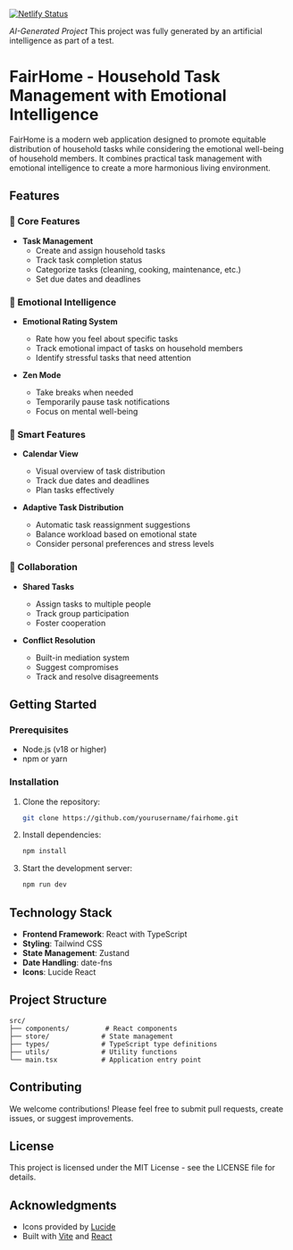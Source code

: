 [![Netlify Status](https://api.netlify.com/api/v1/badges/02b1e293-c0eb-4068-b4e1-f2d10581b8ca/deploy-status)](https://app.netlify.com/sites/fair-home/deploys)

*AI-Generated Project* This project was fully generated by an artificial intelligence as part of a test.

# FairHome - Household Task Management with Emotional Intelligence

FairHome is a modern web application designed to promote equitable distribution of household tasks while considering the emotional well-being of household members. It combines practical task management with emotional intelligence to create a more harmonious living environment.

## Features

### 🎯 Core Features

- **Task Management**
  - Create and assign household tasks
  - Track task completion status
  - Categorize tasks (cleaning, cooking, maintenance, etc.)
  - Set due dates and deadlines

### 🧠 Emotional Intelligence

- **Emotional Rating System**
  - Rate how you feel about specific tasks
  - Track emotional impact of tasks on household members
  - Identify stressful tasks that need attention

- **Zen Mode**
  - Take breaks when needed
  - Temporarily pause task notifications
  - Focus on mental well-being

### 📅 Smart Features

- **Calendar View**
  - Visual overview of task distribution
  - Track due dates and deadlines
  - Plan tasks effectively

- **Adaptive Task Distribution**
  - Automatic task reassignment suggestions
  - Balance workload based on emotional state
  - Consider personal preferences and stress levels

### 🤝 Collaboration

- **Shared Tasks**
  - Assign tasks to multiple people
  - Track group participation
  - Foster cooperation

- **Conflict Resolution**
  - Built-in mediation system
  - Suggest compromises
  - Track and resolve disagreements

## Getting Started

### Prerequisites

- Node.js (v18 or higher)
- npm or yarn

### Installation

1. Clone the repository:
   ```bash
   git clone https://github.com/yourusername/fairhome.git
   ```

2. Install dependencies:
   ```bash
   npm install
   ```

3. Start the development server:
   ```bash
   npm run dev
   ```

## Technology Stack

- **Frontend Framework**: React with TypeScript
- **Styling**: Tailwind CSS
- **State Management**: Zustand
- **Date Handling**: date-fns
- **Icons**: Lucide React

## Project Structure

```
src/
├── components/         # React components
├── store/             # State management
├── types/             # TypeScript type definitions
├── utils/             # Utility functions
└── main.tsx           # Application entry point
```

## Contributing

We welcome contributions! Please feel free to submit pull requests, create issues, or suggest improvements.

## License

This project is licensed under the MIT License - see the LICENSE file for details.

## Acknowledgments

- Icons provided by [Lucide](https://lucide.dev/)
- Built with [Vite](https://vitejs.dev/) and [React](https://reactjs.org/)
